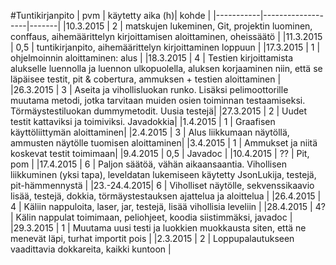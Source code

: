 #Tuntikirjanpito
| pvm       | käytetty aika  (h)| kohde |
|-----------|-------------------|-------|
|10.3.2015  | 2                 | matskujen lukeminen, Git, projektin luominen, conffaus, aihemäärittelyn kirjoittamisen aloittaminen, oheissäätö |
|11.3.2015  | 0,5               | tuntikirjanpito, aihemäärittelyn kirjoittaminen loppuun |
|17.3.2015  | 1                 | ohjelmoinnin aloittaminen: alus |
|18.3.2015  | 4                 | Testien kirjoittamista alukselle luennolla ja luennon ulkopuolella, aluksen korjaaminen niin, että se läpäisee testit, pit & cobertura, ammuksen + testien aloittaminen |
|26.3.2015  | 3                 | Aseita ja vihollisluokan runko. Lisäksi pelimoottorille muutama metodi, jotka tarvitaan muiden osien toiminnan testaamiseksi. Törmäystestiluokan dummymetodit. Uusia testejä|
|27.3.2015  | 2                 | Uudet testit kattaviksi ja toimiviksi. Javadokkia|
|1.4.2015   | 1                 | Graafisen käyttöliittymän aloittaminen|
|2.4.2015   | 3                 | Alus liikkumaan näytöllä, ammusten näytölle tuomisen aloittaminen|
|3.4.2015   | 1                 | Ammukset ja niitä koskevat testit toimimaan|
|9.4.2015   | 0,5               | Javadoc |
|10.4.2015  | ??                | Pit, pom |
|17.4.2015  | 6                 | Paljon säätöä, vähän aikaansaantia. Vihollisen liikkuminen (yksi tapa), leveldatan lukemiseen käytetty JsonLukija, testejä, pit-hämmennystä |
|23.-24.4.2015| 6               | Viholliset näytölle, sekvenssikaavio lisää, testejä, dokkia, törmäystestauksen ajattelua ja aloittelua |
|26.4.2015  | 4                 | Käliin nappuloita, laser, jar, testejä, lisää vihollisia leveliin |
|28.4.2015  | 4?                | Kälin nappulat toimimaan, peliohjeet, koodia siistimmäksi, javadoc | 
|29.3.2015  | 1                 | Muutama uusi testi ja luokkien muokkausta siten, että ne menevät läpi, turhat importit pois |
|2.3.2015   | 2                 | Loppupalautukseen vaadittavia dokkareita, kaikki kuntoon |
